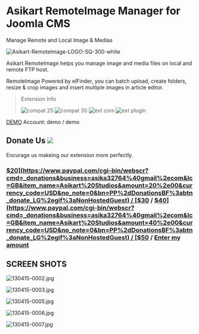 # Asikart RemoteImage Manager for Joomla CMS

Manage Remote and Local Image & Medias

![Asikart-RemoteImage-LOGO-SQ-300-white][1]

Asikart RemoteImage helps you manage image and media files on local and remote FTP host.

RemoteImage Powered by elFinder, you can batch upload, create folders, resize & crop images and insert multiple images in article editor.


> Extension Info
>
> ![compat 25][2]&nbsp;![compat 30][3]&nbsp;![ext com][4]&nbsp;![ext plugin][5]

[DEMO][7] Account: demo / demo

## Donate Us ![](https://www.paypalobjects.com/en_GB/i/btn/btn_donate_LG.gif)

Encurage us makeing our extension more perfectly.

### [$20](https://www.paypal.com/cgi-bin/webscr?cmd=_donations&business=asika32764%40gmail%2ecom&lc=GB&item_name=Asikart%20Studios&amount=20%2e00&currency_code=USD&no_note=0&bn=PP%2dDonationsBF%3abtn_donate_LG%2egif%3aNonHostedGuest) / [$30](https://www.paypal.com/cgi-bin/webscr?cmd=_donations&business=asika32764%40gmail%2ecom&lc=GB&item_name=Asikart%20Studios&amount=30%2e00&currency_code=USD&no_note=0&bn=PP%2dDonationsBF%3abtn_donate_LG%2egif%3aNonHostedGuest) / [$40](https://www.paypal.com/cgi-bin/webscr?cmd=_donations&business=asika32764%40gmail%2ecom&lc=GB&item_name=Asikart%20Studios&amount=40%2e00&currency_code=USD&no_note=0&bn=PP%2dDonationsBF%3abtn_donate_LG%2egif%3aNonHostedGuest) / [$50](https://www.paypal.com/cgi-bin/webscr?cmd=_donations&business=asika32764%40gmail%2ecom&lc=GB&item_name=Asikart%20Studios&amount=50%2e00&currency_code=USD&no_note=0&bn=PP%2dDonationsBF%3abtn_donate_LG%2egif%3aNonHostedGuest) / [Enter my amount](https://www.paypal.com/cgi-bin/webscr?cmd=_donations&business=asika32764%40gmail%2ecom&lc=GB&item_name=Asikart%20Studios&no_note=0&currency_code=USD&bn=PP%2dDonationsBF%3abtn_donate_LG%2egif%3aNonHostedGuest)


## SCREEN SHOTS

![130415-0002.jpg][8]

![130415-0003.jpg][9]

![130415-0005.jpg][10]

![130415-0006.jpg][11]

![130415-0007.jpg][12]

   [1]: http://ext.asikart.com/images/extensions/remoteimage/Asikart-RemoteImage-LOGO-SQ-300-white.png
   [2]: http://ext.asikart.com/images/global/extension/compat_25.png
   [3]: http://ext.asikart.com/images/global/extension/compat_30.png
   [4]: http://ext.asikart.com/images/global/extension/ext_com.png
   [5]: http://ext.asikart.com/images/global/extension/ext_plugin.png
   [6]: http://ext.asikart.com/downloads/asikart-remoteimage.html
   [7]: http://demo.asikart.com/quickcontent/administrator/
   [8]: http://ext.asikart.com/images/extensions/remoteimage/130415-0002.jpg
   [9]: http://ext.asikart.com/images/extensions/remoteimage/130415-0003.jpg
   [10]: http://ext.asikart.com/images/extensions/remoteimage/130415-0005.jpg
   [11]: http://ext.asikart.com/images/extensions/remoteimage/130415-0006.jpg
   [12]: http://ext.asikart.com/images/extensions/remoteimage/130415-0007.jpg
  
